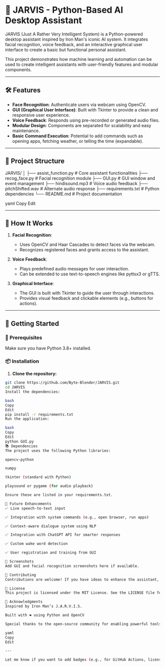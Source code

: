 # 🤖 JARVIS - Python-Based AI Desktop Assistant

JARVIS (Just A Rather Very Intelligent System) is a Python-powered desktop assistant inspired by Iron Man's iconic AI system. It integrates facial recognition, voice feedback, and an interactive graphical user interface to create a basic but functional personal assistant.

This project demonstrates how machine learning and automation can be used to create intelligent assistants with user-friendly features and modular components.

---

## 🛠️ Features

- **Face Recognition**: Authenticate users via webcam using OpenCV.
- **GUI (Graphical User Interface)**: Built with Tkinter to provide a clean and responsive user experience.
- **Voice Feedback**: Responds using pre-recorded or generated audio files.
- **Modular Design**: Components are separated for scalability and easy maintenance.
- **Basic Command Execution**: Potential to add commands such as opening apps, fetching weather, or telling the time (expandable).

---

## 📁 Project Structure

JARVIS/ │ ├── assist_function.py # Core assistant functionalities ├── recog_face.py # Facial recognition module ├── GUI.py # GUI window and event management ├── hindisound.mp3 # Voice audio feedback ├── pitchShifted.wav # Alternate audio response ├── requirements.txt # Python dependencies └── README.md # Project documentation

yaml
Copy
Edit

---

## 🧠 How It Works

1. **Facial Recognition**:
   - Uses OpenCV and Haar Cascades to detect faces via the webcam.
   - Recognizes registered faces and grants access to the assistant.

2. **Voice Feedback**:
   - Plays predefined audio messages for user interaction.
   - Can be extended to use text-to-speech engines like pyttsx3 or gTTS.

3. **Graphical Interface**:
   - The GUI is built with Tkinter to guide the user through interactions.
   - Provides visual feedback and clickable elements (e.g., buttons for actions).

---

## 🚀 Getting Started

### 🔧 Prerequisites

Make sure you have Python 3.8+ installed.

### 📦 Installation

1. **Clone the repository:**

```bash
git clone https://github.com/Byte-Blender/JARVIS.git
cd JARVIS
Install the dependencies:

bash
Copy
Edit
pip install -r requirements.txt
Run the application:

bash
Copy
Edit
python GUI.py
📚 Dependencies
The project uses the following Python libraries:

opencv-python

numpy

tkinter (standard with Python)

playsound or pygame (for audio playback)

Ensure these are listed in your requirements.txt.

📌 Future Enhancements
✅ Live speech-to-text input

✅ Integration with system commands (e.g., open browser, run apps)

✅ Context-aware dialogue system using NLP

✅ Integration with ChatGPT API for smarter responses

✅ Custom wake word detection

✅ User registration and training from GUI

📸 Screenshots
Add GUI and facial recognition screenshots here if available.

🤝 Contributing
Contributions are welcome! If you have ideas to enhance the assistant, feel free to fork this repository and submit a pull request.

📝 License
This project is licensed under the MIT License. See the LICENSE file for details.

🙌 Acknowledgments
Inspired by Iron Man’s J.A.R.V.I.S.

Built with ❤️ using Python and OpenCV

Special thanks to the open-source community for enabling powerful tools

yaml
Copy
Edit

---

Let me know if you want to add badges (e.g., for GitHub Actions, license, or issues), or auto-generate documentation with tools like Sphinx or MkDocs.







